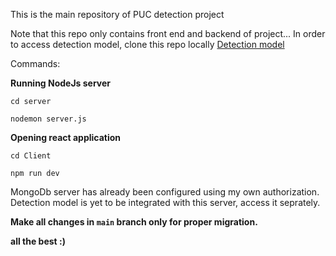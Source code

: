 This is the main repository of PUC detection project

Note that this repo only contains front end and backend of project... In order to access detection model, clone this repo locally
[Detection model](https://github.com/vinayrewatkar/Detection-model)

Commands:

**Running NodeJs server**

```cd server```

```nodemon server.js```

**Opening react application**

```cd Client```

```npm run dev```

MongoDb server has already been configured using my own authorization. Detection model is yet to be integrated with this server, access it seprately.

**Make all changes in ```main``` branch only for proper migration.**

**all the best :)**
